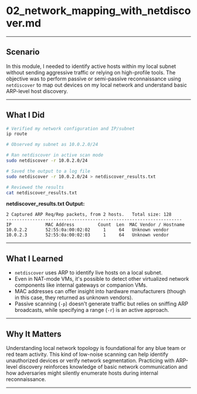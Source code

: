 # 02_network_mapping_with_netdiscover.md

---

## Scenario

In this module, I needed to identify active hosts within my local subnet without sending aggressive traffic or relying on high-profile tools. The objective was to perform passive or semi-passive reconnaissance using `netdiscover` to map out devices on my local network and understand basic ARP-level host discovery.

---

## What I Did

```bash
# Verified my network configuration and IP/subnet
ip route

# Observed my subnet as 10.0.2.0/24

# Ran netdiscover in active scan mode
sudo netdiscover -r 10.0.2.0/24

# Saved the output to a log file
sudo netdiscover -r 10.0.2.0/24 > netdiscover_results.txt

# Reviewed the results
cat netdiscover_results.txt
```

**netdiscover_results.txt Output:**
```
2 Captured ARP Req/Rep packets, from 2 hosts.   Total size: 128
-------------------------------------------------------------------
IP             MAC Address         Count  Len  MAC Vendor / Hostname
10.0.2.2       52:55:0a:00:02:02     1     64   Unknown vendor
10.0.2.3       52:55:0a:00:02:03     1     64   Unknown vendor
```

---

## What I Learned

- `netdiscover` uses ARP to identify live hosts on a local subnet.
- Even in NAT-mode VMs, it's possible to detect other virtualized network components like internal gateways or companion VMs.
- MAC addresses can offer insight into hardware manufacturers (though in this case, they returned as unknown vendors).
- Passive scanning (`-p`) doesn't generate traffic but relies on sniffing ARP broadcasts, while specifying a range (`-r`) is an active approach.

---

## Why It Matters

Understanding local network topology is foundational for any blue team or red team activity. This kind of low-noise scanning can help identify unauthorized devices or verify network segmentation. Practicing with ARP-level discovery reinforces knowledge of basic network communication and how adversaries might silently enumerate hosts during internal reconnaissance.

---

